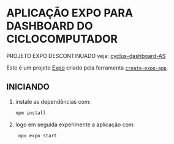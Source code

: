 # APLICAÇÃO EXPO PARA DASHBOARD DO CICLOCOMPUTADOR

PROJETO EXPO DESCONTINUADO
veja: <a href="https://github.com/LPLA-br/cyclus-dashboard-AS"> cyclus-dashboard-AS </a>

Este é um projeto [Expo](https://expo.dev) criado pela ferramenta [`create-expo-app`](https://www.npmjs.com/package/create-expo-app).


## INICIANDO

1. instale as dependências com:

   ```bash
   npm install
   ```

2. logo em seguida experimente a aplicação com:

   ```bash
    npx expo start
   ```
